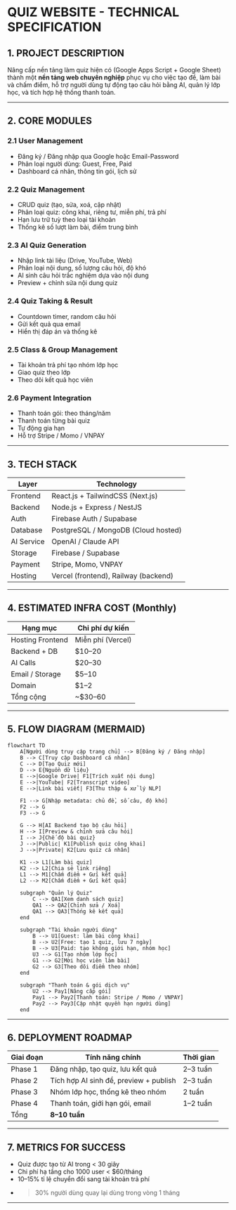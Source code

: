 # QUIZ WEBSITE - TECHNICAL SPECIFICATION

## 1. PROJECT DESCRIPTION

Nâng cấp nền tảng làm quiz hiện có (Google Apps Script + Google Sheet) thành một **nền tảng web chuyên nghiệp** phục vụ cho việc tạo đề, làm bài và chấm điểm, hỗ trợ người dùng tự động tạo câu hỏi bằng AI, quản lý lớp học, và tích hợp hệ thống thanh toán.

---

## 2. CORE MODULES

### 2.1 User Management
- Đăng ký / Đăng nhập qua Google hoặc Email-Password
- Phân loại người dùng: Guest, Free, Paid
- Dashboard cá nhân, thông tin gói, lịch sử

### 2.2 Quiz Management
- CRUD quiz (tạo, sửa, xoá, cập nhật)
- Phân loại quiz: công khai, riêng tư, miễn phí, trả phí
- Hạn lưu trữ tuỳ theo loại tài khoản
- Thống kê số lượt làm bài, điểm trung bình

### 2.3 AI Quiz Generation
- Nhập link tài liệu (Drive, YouTube, Web)
- Phân loại nội dung, số lượng câu hỏi, độ khó
- AI sinh câu hỏi trắc nghiệm dựa vào nội dung
- Preview + chỉnh sửa nội dung quiz

### 2.4 Quiz Taking & Result
- Countdown timer, random câu hỏi
- Gửi kết quả qua email
- Hiển thị đáp án và thống kê

### 2.5 Class & Group Management
- Tài khoản trả phí tạo nhóm lớp học
- Giao quiz theo lớp
- Theo dõi kết quả học viên

### 2.6 Payment Integration
- Thanh toán gói: theo tháng/năm
- Thanh toán từng bài quiz
- Tự động gia hạn
- Hỗ trợ Stripe / Momo / VNPAY

---

## 3. TECH STACK

| Layer      | Technology                          |
|------------|--------------------------------------|
| Frontend   | React.js + TailwindCSS (Next.js)     |
| Backend    | Node.js + Express / NestJS           |
| Auth       | Firebase Auth / Supabase             |
| Database   | PostgreSQL / MongoDB (Cloud hosted)  |
| AI Service | OpenAI / Claude API                  |
| Storage    | Firebase / Supabase                  |
| Payment    | Stripe, Momo, VNPAY                  |
| Hosting    | Vercel (frontend), Railway (backend) |

---

## 4. ESTIMATED INFRA COST (Monthly)

| Hạng mục         | Chi phí dự kiến |
|------------------|-----------------|
| Hosting Frontend | Miễn phí (Vercel) |
| Backend + DB     | $10–20          |
| AI Calls         | $20–30          |
| Email / Storage  | $5–10           |
| Domain           | $1–2            |
| Tổng cộng        | ~$30–60         |

---

## 5. FLOW DIAGRAM (MERMAID)

```mermaid
flowchart TD
    A[Người dùng truy cập trang chủ] --> B[Đăng ký / Đăng nhập]
    B --> C[Truy cập Dashboard cá nhân]
    C --> D[Tạo Quiz mới]
    D --> E{Nguồn dữ liệu}
    E -->|Google Drive| F1[Trích xuất nội dung]
    E -->|YouTube| F2[Transcript video]
    E -->|Link bài viết| F3[Thu thập & xử lý NLP]
    
    F1 --> G[Nhập metadata: chủ đề, số câu, độ khó]
    F2 --> G
    F3 --> G

    G --> H[AI Backend tạo bộ câu hỏi]
    H --> I[Preview & chỉnh sửa câu hỏi]
    I --> J{Chế độ bài quiz}
    J -->|Public| K1[Publish quiz công khai]
    J -->|Private| K2[Lưu quiz cá nhân]
    
    K1 --> L1[Làm bài quiz]
    K2 --> L2[Chia sẻ link riêng]
    L1 --> M1[Chấm điểm + Gửi kết quả]
    L2 --> M2[Chấm điểm + Gửi kết quả]

    subgraph "Quản lý Quiz"
        C --> QA1[Xem danh sách quiz]
        QA1 --> QA2[Chỉnh sửa / Xoá]
        QA1 --> QA3[Thống kê kết quả]
    end

    subgraph "Tài khoản người dùng"
        B --> U1[Guest: làm bài công khai]
        B --> U2[Free: tạo 1 quiz, lưu 7 ngày]
        B --> U3[Paid: tạo không giới hạn, nhóm học]
        U3 --> G1[Tạo nhóm lớp học]
        G1 --> G2[Mời học viên làm bài]
        G2 --> G3[Theo dõi điểm theo nhóm]
    end

    subgraph "Thanh toán & gói dịch vụ"
        U2 --> Pay1[Nâng cấp gói]
        Pay1 --> Pay2[Thanh toán: Stripe / Momo / VNPAY]
        Pay2 --> Pay3[Cập nhật quyền hạn người dùng]
    end
```

---

## 6. DEPLOYMENT ROADMAP

| Giai đoạn | Tính năng chính                         | Thời gian   |
|-----------|------------------------------------------|-------------|
| Phase 1   | Đăng nhập, tạo quiz, lưu kết quả         | 2–3 tuần    |
| Phase 2   | Tích hợp AI sinh đề, preview + publish   | 2–3 tuần    |
| Phase 3   | Nhóm lớp học, thống kê theo nhóm         | 2 tuần      |
| Phase 4   | Thanh toán, giới hạn gói, email          | 1–2 tuần    |
| Tổng      | **8–10 tuần**                            |             |

---

## 7. METRICS FOR SUCCESS

- Quiz được tạo từ AI trong < 30 giây
- Chi phí hạ tầng cho 1000 user < $60/tháng
- 10–15% tỉ lệ chuyển đổi sang tài khoản trả phí
- >30% người dùng quay lại dùng trong vòng 1 tháng

---
